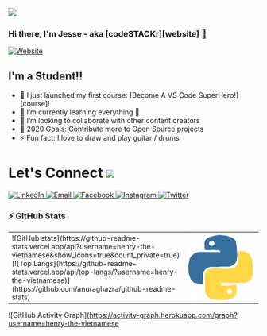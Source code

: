 ![](https://komarev.com/ghpvc/?username=henry-the-vietnamese&color=blue)

### Hi there, I'm Jesse - aka [codeSTACKr][website] 👋

[![Website](https://img.shields.io/website?label=codeSTACKr.com&style=for-the-badge&url=https%3A%2F%2Fcodestackr.com)](https://henry-the-vietnamese.github.io/cyberkungfu/)

## I'm a Student!!

- 🔭 I just launched my first course: [Become A VS Code SuperHero!][course]!
- 🌱 I’m currently learning everything 🤣
- 👯 I’m looking to collaborate with other content creators
- 🥅 2020 Goals: Contribute more to Open Source projects
- ⚡ Fun fact: I love to draw and play guitar / drums

# Let's Connect <img src="https://github.com/TheDudeThatCode/TheDudeThatCode/blob/master/Assets/Hi.gif" width="26px">

<a target="_blank" href="https://www.linkedin.com/in/tanducmai/" target="_blank">
<img alt="LinkedIn" src="https://img.shields.io/badge/LinkedIn-0077B5?style=for-the-badge&logo=linkedin&logoColor=white" />
</a>

<a target="_blank" href="mailto:tan.duc.work@gmail.com" target="_blank">
<img alt="Email" src="https://img.shields.io/badge/Gmail-D14836?style=for-the-badge&logo=gmail&logoColor=white" />
</a>

<a target="_blank" href="https://www.facebook.com/henry.mai.372/" target="_blank">
<img alt="Facebook" src="https://cdn.jsdelivr.net/npm/simple-icons@3.0.1/icons/facebook.svg" />
</a>

<a target="_blank" href="https://www.instagram.com/henry.maii/" target="_blank">
<img alt="Instagram" src="https://img.shields.io/badge/Instagram-E4405F?style=for-the-badge&logo=instagram&logoColor=white" />
</a>

<a target="_blank" href="https://twitter.com/HenryMai14" target="_blank">
<img alt="Twitter" src="https://img.shields.io/badge/Twitter-1DA1F2?style=for-the-badge&logo=twitter&logoColor=white" />
</a>

### :zap: GitHub Stats

<table>
<tr>
	<td width="48%">
		![GitHub stats](https://github-readme-stats.vercel.app/api?username=henry-the-vietnamese&show_icons=true&count_private=true)
		[![Top Langs](https://github-readme-stats.vercel.app/api/top-langs/?username=henry-the-vietnamese)](https://github.com/anuraghazra/github-readme-stats)
	</td>
	<td width="52%"><img alt="gif" align="right" src="python.gif"/>
	</td>
</tr>
</table>

![GitHub Activity Graph](https://activity-graph.herokuapp.com/graph?username=henry-the-vietnamese